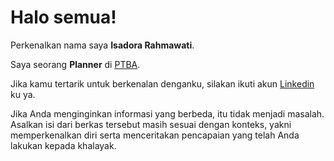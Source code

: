 # Halo semua! 

Perkenalkan nama saya **Isadora Rahmawati**.<br>

Saya seorang **Planner** di [PTBA](https://www.ptba.co.od/).<br>

Jika kamu tertarik untuk berkenalan denganku, silakan ikuti akun [Linkedin](https://www.linkedin.com/in/isadora-rahmawati-1411a9a9/) ku ya.

Jika Anda menginginkan informasi yang berbeda, itu tidak menjadi masalah. Asalkan isi dari berkas tersebut masih sesuai dengan konteks, yakni memperkenalkan diri serta menceritakan pencapaian yang telah Anda lakukan kepada khalayak.
